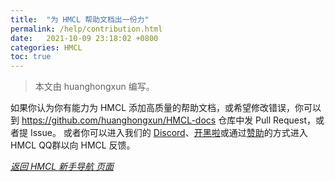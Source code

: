 ```yaml
---
title:  "为 HMCL 帮助文档出一份力"
permalink: /help/contribution.html
date:   2021-10-09 23:18:02 +0800
categories: HMCL
toc: true
---
```


> 本文由 huanghongxun 编写。

如果你认为你有能力为 HMCL 添加高质量的帮助文档，或希望修改错误，你可以到 https://github.com/huanghongxun/HMCL-docs 仓库中发 Pull Request，或者提 Issue。
或者你可以进入我们的 [Discord](https://discord.gg/jVvC7HfM6U)、[开黑啦](https://kaihei.co/Kx7n3t)或通过[赞助](https://afdian.net/@huanghongxun)的方式进入HMCL QQ群以向 HMCL 反馈。

_[返回 HMCL 新手导航 页面](index-help.md)_
